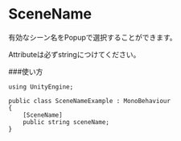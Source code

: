 SceneName
==========================

有効なシーン名をPopupで選択することができます。

Attributeは必ずstringにつけてください。

###使い方

```
using UnityEngine;

public class SceneNameExample : MonoBehaviour
{
	[SceneName]
	public string sceneName;
}
```
